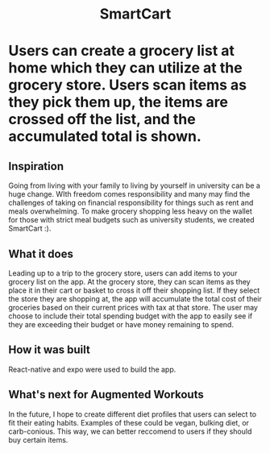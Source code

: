 <h1 align="center">SmartCart<h1>

Users can create a grocery list at home which they can utilize at the grocery store. Users scan items as they pick them up, the items are crossed off the list, and the accumulated total is shown.

## Inspiration
Going from living with your family to living by yourself in university can be a huge change. WIth freedom comes responsibility and many may find the challenges of taking on financial responsibility for things such as rent and meals overwhelming. To make grocery shopping less heavy on the wallet for those with strict meal budgets such as university students, we created SmartCart :).

## What it does
Leading up to a trip to the grocery store, users can add items to your grocery list on the app. At the grocery store, they can scan items as they place it in their cart or basket to cross it off their shopping list. If they select the store they are shopping at, the app will accumulate the total cost of their groceries based on their current prices with tax at that store. The user may choose to include their total spending budget with the app to easily see if they are exceeding their budget or have money remaining to spend.

## How it was built
React-native and expo were used to build the app.

## What's next for Augmented Workouts
In the future, I hope to create different diet profiles that users can select to fit their eating habits. Examples of these could be vegan, bulking diet, or carb-conious. This way, we can better reccomend to users if they should buy certain items.
